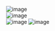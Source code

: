 ![image](https://github.com/JahanRazh/Snake_Mobile_Game/assets/121393192/255a3820-53e7-414c-b00e-ff6a46f63ea2)     
![image](https://github.com/JahanRazh/Snake_Mobile_Game/assets/121393192/e1af939e-3bba-462c-9b32-b739ad530679) <br>
![image](https://github.com/JahanRazh/Snake_Mobile_Game/assets/121393192/65f50144-1bd6-4d5b-b76f-092399a762be) 
![image](https://github.com/JahanRazh/Snake_Mobile_Game/assets/121393192/ab1d56a1-6611-46a8-8dfd-3ffe8b28c7b7) 



